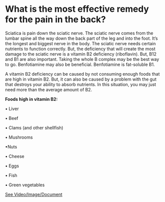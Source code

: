 # What is the most effective remedy for the pain in the back?

Sciatica is pain down the sciatic nerve. The sciatic nerve comes from the lumbar spine all the way down the back part of the leg and into the foot. It’s the longest and biggest nerve in the body. The sciatic nerve needs certain nutrients to function correctly. But, the deficiency that will create the most damage to the sciatic nerve is a vitamin B2 deficiency (riboflavin). But, B12 and B1 are also important. Taking the whole B complex may be the best way to go. Benfotiamine may also be beneficial. Benfotiamine is fat-soluble B1.

A vitamin B2 deficiency can be caused by not consuming enough foods that are high in vitamin B2. But, it can also be caused by a problem with the gut that destroys your ability to absorb nutrients. In this situation, you may just need more than the average amount of B2.

**Foods high in vitamin B2:**

• Liver

• Beef

• Clams (and other shellfish)

• Mushrooms

•Nuts

• Cheese

• Eggs

• Fish

• Green vegetables

 [See Video/Image/Document](https://hls-player.drberg.com/asset?path=migrated-assets/best-vitamin-for-low-back-pain-sciatica)
